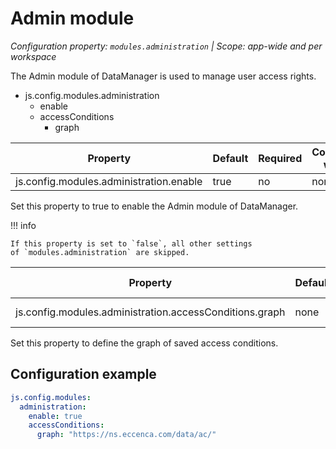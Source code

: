 # Admin module

*Configuration property: `modules.administration` | Scope: app-wide and per workspace*

The Admin module of DataManager is used to manage user access rights.

-   js.config.modules.administration
    -   enable
    -   accessConditions
        -   graph

| Property | Default | Required | Conflicts with | Valid values |
| -------- | ------- | -------- | -------------- | ------------ |
| js.config.modules.administration.enable | true | no | none | boolean |

Set this property to true to enable the Admin module of DataManager.

!!! info

    If this property is set to `false`, all other settings of `modules.administration` are skipped.

| Property | Default | Required | Conflicts with | Valid values |
| -------- | ------- | -------- | -------------- | ------------ |
| js.config.modules.administration.accessConditions.graph | none | yes | none | string (URI) |

Set this property to define the graph of saved access conditions.

## Configuration example

``` yaml
js.config.modules:
  administration:
    enable: true
    accessConditions:
      graph: "https://ns.eccenca.com/data/ac/"
```
